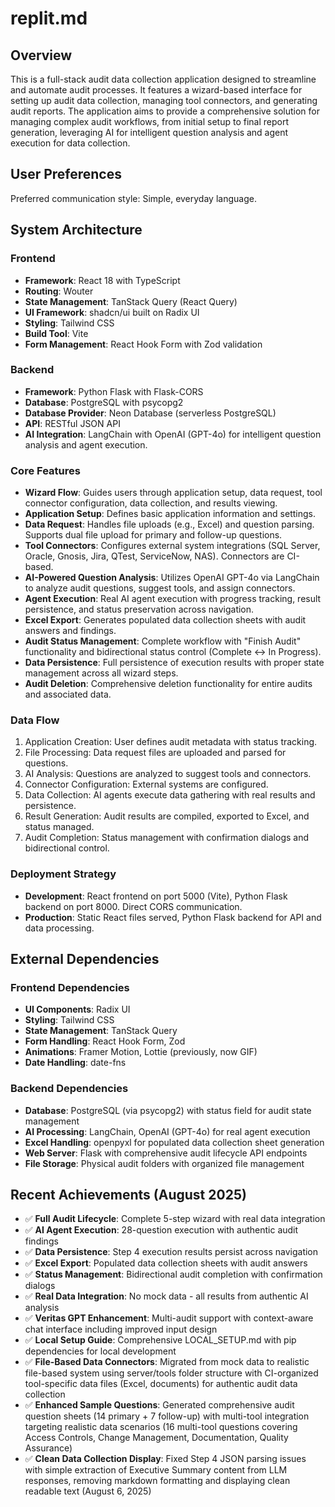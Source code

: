 # replit.md

## Overview

This is a full-stack audit data collection application designed to streamline and automate audit processes. It features a wizard-based interface for setting up audit data collection, managing tool connectors, and generating audit reports. The application aims to provide a comprehensive solution for managing complex audit workflows, from initial setup to final report generation, leveraging AI for intelligent question analysis and agent execution for data collection.

## User Preferences

Preferred communication style: Simple, everyday language.

## System Architecture

### Frontend
- **Framework**: React 18 with TypeScript
- **Routing**: Wouter
- **State Management**: TanStack Query (React Query)
- **UI Framework**: shadcn/ui built on Radix UI
- **Styling**: Tailwind CSS
- **Build Tool**: Vite
- **Form Management**: React Hook Form with Zod validation

### Backend
- **Framework**: Python Flask with Flask-CORS
- **Database**: PostgreSQL with psycopg2
- **Database Provider**: Neon Database (serverless PostgreSQL)
- **API**: RESTful JSON API
- **AI Integration**: LangChain with OpenAI (GPT-4o) for intelligent question analysis and agent execution.

### Core Features
- **Wizard Flow**: Guides users through application setup, data request, tool connector configuration, data collection, and results viewing.
- **Application Setup**: Defines basic application information and settings.
- **Data Request**: Handles file uploads (e.g., Excel) and question parsing. Supports dual file upload for primary and follow-up questions.
- **Tool Connectors**: Configures external system integrations (SQL Server, Oracle, Gnosis, Jira, QTest, ServiceNow, NAS). Connectors are CI-based.
- **AI-Powered Question Analysis**: Utilizes OpenAI GPT-4o via LangChain to analyze audit questions, suggest tools, and assign connectors.
- **Agent Execution**: Real AI agent execution with progress tracking, result persistence, and status preservation across navigation.
- **Excel Export**: Generates populated data collection sheets with audit answers and findings.
- **Audit Status Management**: Complete workflow with "Finish Audit" functionality and bidirectional status control (Complete ↔ In Progress).
- **Data Persistence**: Full persistence of execution results with proper state management across all wizard steps.
- **Audit Deletion**: Comprehensive deletion functionality for entire audits and associated data.

### Data Flow
1. Application Creation: User defines audit metadata with status tracking.
2. File Processing: Data request files are uploaded and parsed for questions.
3. AI Analysis: Questions are analyzed to suggest tools and connectors.
4. Connector Configuration: External systems are configured.
5. Data Collection: AI agents execute data gathering with real results and persistence.
6. Result Generation: Audit results are compiled, exported to Excel, and status managed.
7. Audit Completion: Status management with confirmation dialogs and bidirectional control.

### Deployment Strategy
- **Development**: React frontend on port 5000 (Vite), Python Flask backend on port 8000. Direct CORS communication.
- **Production**: Static React files served, Python Flask backend for API and data processing.

## External Dependencies

### Frontend Dependencies
- **UI Components**: Radix UI
- **Styling**: Tailwind CSS
- **State Management**: TanStack Query
- **Form Handling**: React Hook Form, Zod
- **Animations**: Framer Motion, Lottie (previously, now GIF)
- **Date Handling**: date-fns

### Backend Dependencies
- **Database**: PostgreSQL (via psycopg2) with status field for audit state management
- **AI Processing**: LangChain, OpenAI (GPT-4o) for real agent execution
- **Excel Handling**: openpyxl for populated data collection sheet generation
- **Web Server**: Flask with comprehensive audit lifecycle API endpoints
- **File Storage**: Physical audit folders with organized file management

## Recent Achievements (August 2025)
- ✅ **Full Audit Lifecycle**: Complete 5-step wizard with real data integration
- ✅ **AI Agent Execution**: 28-question execution with authentic audit findings
- ✅ **Data Persistence**: Step 4 execution results persist across navigation
- ✅ **Excel Export**: Populated data collection sheets with audit answers
- ✅ **Status Management**: Bidirectional audit completion with confirmation dialogs
- ✅ **Real Data Integration**: No mock data - all results from authentic AI analysis
- ✅ **Veritas GPT Enhancement**: Multi-audit support with context-aware chat interface including improved input design
- ✅ **Local Setup Guide**: Comprehensive LOCAL_SETUP.md with pip dependencies for local development
- ✅ **File-Based Data Connectors**: Migrated from mock data to realistic file-based system using server/tools folder structure with CI-organized tool-specific data files (Excel, documents) for authentic audit data collection
- ✅ **Enhanced Sample Questions**: Generated comprehensive audit question sheets (14 primary + 7 follow-up) with multi-tool integration targeting realistic data scenarios (16 multi-tool questions covering Access Controls, Change Management, Documentation, Quality Assurance)
- ✅ **Clean Data Collection Display**: Fixed Step 4 JSON parsing issues with simple extraction of Executive Summary content from LLM responses, removing markdown formatting and displaying clean readable text (August 6, 2025)
